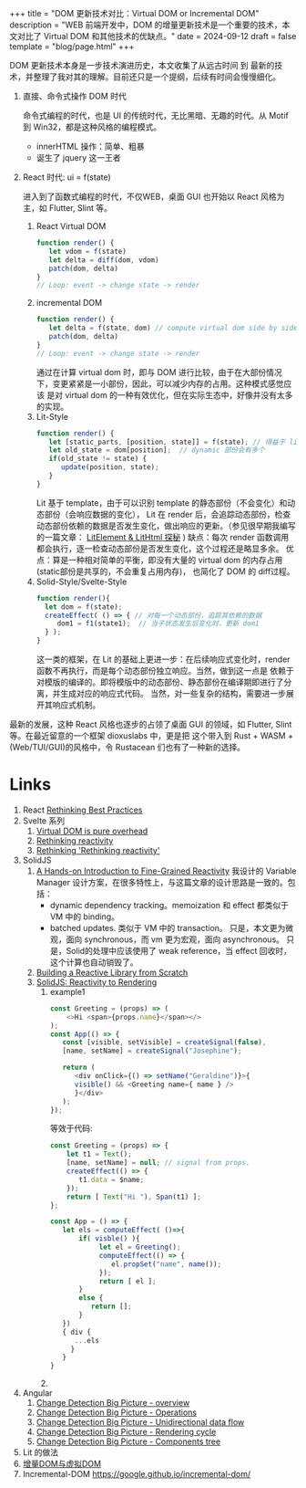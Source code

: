 +++
title = "DOM 更新技术对比：Virtual DOM or Incremental DOM"
description = "WEB 前端开发中，DOM 的增量更新技术是一个重要的技术，本文对比了 Virtual DOM 和其他技术的优缺点。"
date = 2024-09-12
draft = false
template = "blog/page.html"
+++

DOM 更新技术本身是一步技术演进历史，本文收集了从远古时间 到 最新的技术，并整理了我对其的理解。目前还只是一个提纲，后续有时间会慢慢细化。

1. 直接、命令式操作 DOM 时代
   
   命令式编程的时代，也是 UI 的传统时代，无比黑暗、无趣的时代。从 Motif 到 Win32，都是这种风格的编程模式。
   - innerHTML 操作：简单、粗暴
   - 诞生了 jquery 这一王者
2. React 时代: ui = f(state)
   
   进入到了函数式编程的时代，不仅WEB，桌面 GUI 也开始以 React 风格为主，如 Flutter, Slint 等。
   1. React Virtual DOM
      ```javascript
      function render() {
         let vdom = f(state)
         let delta = diff(dom, vdom)
         patch(dom, delta)
      }
      // Loop: event -> change state -> render 
      ```
   2. incremental DOM
      ```javascript
      function render() {
         let delta = f(state, dom) // compute virtual dom side by side dom
         patch(dom, delta)
      }
      // Loop: event -> change state -> render 
      ```   
      通过在计算 virtual dom 时，即与 DOM 进行比较，由于在大部份情况下，变更紧紧是一小部份，因此，可以减少内存的占用。这种模式感觉应该
      是对 virtual dom 的一种有效优化，但在实际生态中，好像并没有太多的实现。
   3. Lit-Style
      ```javascript
      function render() {
         let [static_parts, [position, state]] = f(state); // 得益于 lit template
         let old_state = dom[position];  // dynamic 部份会有多个
         if(old_state != state) {
            update(position, state);
         }
      } 
      ```
      Lit 基于 template，由于可以识别 template 的静态部份（不会变化）和动态部份（会响应数据的变化），
      Lit 在 render 后，会追踪动态部份，检查动态部份依赖的数据是否发生变化，做出响应的更新。（参见很早期我编写的一篇文章：
      [LitElement & LitHtml 探秘](/blog/litelement) )
      缺点：每次 render 函数调用都会执行，逐一检查动态部份是否发生变化，这个过程还是略显多余。
      优点：算是一种相对简单的平衡，即没有大量的 virtual dom 的内存占用(static部份是共享的，不会重复占用内存)，
      也简化了 DOM 的 diff过程。
   4. Solid-Style/Svelte-Style
      ```javascript
      function render(){
        let dom = f(state);
        createEffect( () => { // 对每一个动态部份，追踪其依赖的数据
           dom1 = f1(state1);  // 当子状态发生后变化时，更新 dom1
        } );
      }
      ```  
      这一类的框架，在 Lit 的基础上更进一步：在后续响应式变化时，render 函数不再执行，而是每个动态部份独立响应。当然，做到这一点是
      依赖于对模版的编译的。即将模版中的动态部份、静态部份在编译期即进行了分离，并生成对应的响应式代码。
      当然，对一些复杂的结构，需要进一步展开其响应式机制。
   
  最新的发展，这种 React 风格也逐步的占领了桌面 GUI 的领域，如 Flutter, Slint 等。在最近留意的一个框架 dioxuslabs 中，更是把
  这个带入到 Rust + WASM + (Web/TUI/GUI)的风格中，令 Rustacean 们也有了一种新的选择。

# Links
1. React
   [Rethinking Best Practices](https://www.slideshare.net/slideshow/react-preso-v2/26589373)
2. Svelte 系列
    1. [Virtual DOM is pure overhead](https://svelte.dev/blog/virtual-dom-is-pure-overhead)
    2. [Rethinking reactivity](https://svelte.dev/blog/svelte-3-rethinking-reactivity)
    3. [Rethinking 'Rethinking reactivity'](https://svelte.dev/blog/runes)
3. SolidJS
   1. [A Hands-on Introduction to Fine-Grained Reactivity](https://dev.to/ryansolid/a-hands-on-introduction-to-fine-grained-reactivity-3ndf)
      我设计的 Variable Manager 设计方案，在很多特性上，与这篇文章的设计思路是一致的。包括：
      - dynamic dependency tracking。memoization 和 effect 都类似于VM 中的 binding。
      - batched updates. 类似于 VM 中的 transaction。
      只是，本文更为微观，面向 synchronous，而 vm 更为宏观，面向 asynchronous。
      只是，Solid的处理中应该使用了 weak reference，当 effect 回收时，这个计算也自动销毁了。
   2. [Building a Reactive Library from Scratch](https://dev.to/ryansolid/building-a-reactive-library-from-scratch-1i0p)
   3. [SolidJS: Reactivity to Rendering](https://angularindepth.com/posts/1289/solidjs-reactivity-to-rendering)
      1. example1
         ```javascript
         const Greeting = (props) => (
             <>Hi <span>{props.name}</span></>
         );
         const App(() => {
            const [visible, setVisible] = createSignal(false),
            [name, setName] = createSignal("Josephine");

            return (
               <div onClick={() => setName("Geraldine")}>{
               visible() && <Greeting name={ name } />
               }</div>
            );
         });
         ```
         等效于代码:
         ```javascript
         const Greeting = (props) => {
             let t1 = Text();
             [name, setName] = null; // signal from props.
             createEffect(() => {
                t1.data = $name;
             });
             return [ Text("Hi "), Span(t1) ];
         };
         
         const App = () => {
            let els = computeEffect( ()=>{
                if( visble() ){
                     let el = Greeting();
                     computeEffect(() => {
                        el.propSet("name", name());
                     });
                     return [ el ];
                }
                else {
                   return [];
                }
            })
            { div {
               ...els 
              } 
            }
         }
         ```
      2. 
4. Angular
   1. [Change Detection Big Picture - overview](https://angularindepth.com/posts/300/big-picture-overview)
   2. [Change Detection Big Picture - Operations](https://angularindepth.com/posts/301/big-picture-operations)
   3. [Change Detection Big Picture - Unidirectional data flow](https://angularindepth.com/posts/302/big-picture-unidirectional-data-flow)
   4. [Change Detection Big Picture - Rendering cycle](https://angularindepth.com/posts/303/big-picture-rendering-cycle)
   5. [Change Detection Big Picture - Components tree](https://angularindepth.com/posts/304/running-change-detection-components-tree)
5. Lit 的做法
6. [增量DOM与虚拟DOM](https://www.cnblogs.com/zhazhanitian/p/14421993.html)
7. Incremental-DOM https://google.github.io/incremental-dom/